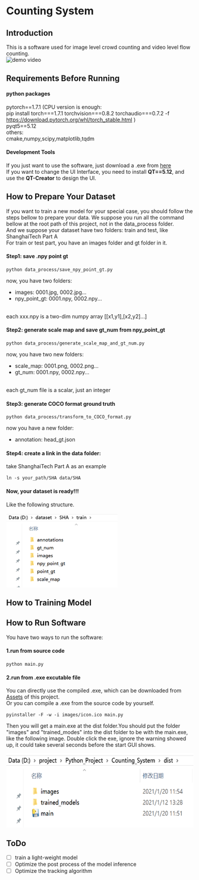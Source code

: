 # Counting System
## Introduction
This is a software used for image level crowd counting and video level flow counting.
<br>
<img src="./images/demo.gif" alt="demo video" width = "640" height = "480"/>

## Requirements Before Running
#### python packages
pytorch==1.7.1 (CPU version is enough:  <br>
pip install torch===1.7.1 torchvision===0.8.2 torchaudio===0.7.2 -f https://download.pytorch.org/whl/torch_stable.html
)
<br>
pyqt5==5.12
<br>
others:
<br>
cmake,numpy,scipy,matplotlib,tqdm

#### Development Tools
If you just want to use the software, just download a .exe from [here](https://github.com/MRJTM/Counting_System/releases)
<br>
If you want to change the UI Interface, you need to install **QT==5.12**, and use the **QT-Creator** to design the UI.



## How to Prepare Your Dataset
If you want to train a new model for your special case, you should follow the steps bellow to prepare your data.
We suppose you run all the command bellow at the root path of this project, not in the data_process folder.
<br>
And we suppose your dataset have two folders: train and test, like ShanghaiTech Part A
<br>
For train or test part, you have an images folder and gt folder in it.

#### Step1: save .npy point gt
```shell script
python data_process/save_npy_point_gt.py
```
now, you have two folders:
* images: 0001.jpg, 0002.jpg...
* npy_point_gt: 0001.npy, 0002.npy...
<br>
each xxx.npy is a two-dim numpy array [[x1,y1],[x2,y2]...]

#### Step2: generate scale map and save gt_num from npy_point_gt
```shell script
python data_process/generate_scale_map_and_gt_num.py
```
now, you have two new folders:
* scale_map: 0001.png, 0002.png...
* gt_num: 0001.npy, 0002.npy...
<br>
each gt_num file is a scalar, just an integer

#### Step3: generate COCO format ground truth
```shell script
python data_process/transform_to_COCO_format.py
```
now you have a new folder:
* annotation: head_gt.json

#### Step4: create a link in the data folder:
take ShanghaiTech Part A as an example
```shell script
ln -s your_path/SHA data/SHA
```

#### Now, your dataset is ready!!!
Like the following structure.

<img src="./images/folder_names.png" width = "300" height = "200" alt="Prepared Data" align=center />

## How to Training Model


## How to Run Software
You have two ways to run the software:
#### 1.run from source code
```shell script
python main.py
```
#### 2.run from .exe excutable file
You can directly use the compiled .exe, which can be downloaded from [Assets](https://github.com/MRJTM/Counting_System/releases) of this project.
<br>
Or you can compile a .exe from the source code by yourself.

```shell script
pyinstaller -F -w -i images/icon.ico main.py
```
Then you will get a main.exe at the dist folder.You should put the folder "images" and "trained_modes" 
into the dist folder to be with the main.exe, like the following image. Double click the exe, ignore the 
warning showed up, it could take several seconds before the start GUI shows.

<img src="./images/folder_names1.png" width = "600" height = "200" alt="exe" align=center />

## ToDo
- [ ] train a light-weight model
- [ ] Optimize the post process of the model inference
- [ ] Optimize the tracking algorithm 
